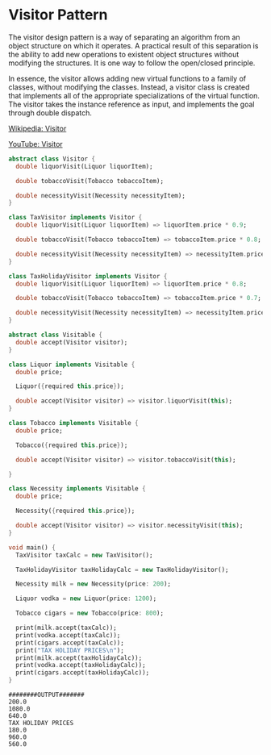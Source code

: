 # Visitor Pattern
The visitor design pattern is a way of separating an algorithm from an object structure on which it operates. A practical result of this separation is the ability to add new operations to existent object structures without modifying the structures. It is one way to follow the open/closed principle.

In essence, the visitor allows adding new virtual functions to a family of classes, without modifying the classes. Instead, a visitor class is created that implements all of the appropriate specializations of the virtual function. The visitor takes the instance reference as input, and implements the goal through double dispatch.


[Wikipedia: Visitor](https://en.wikipedia.org/wiki/Visitor_pattern)

[YouTube: Visitor](https://www.youtube.com/watch?v=pL4mOUDi54o&ab_channel=DerekBanas)

``` dart
abstract class Visitor {
  double liquorVisit(Liquor liquorItem);

  double tobaccoVisit(Tobacco tobaccoItem);

  double necessityVisit(Necessity necessityItem);
}

class TaxVisitor implements Visitor {
  double liquorVisit(Liquor liquorItem) => liquorItem.price * 0.9;

  double tobaccoVisit(Tobacco tobaccoItem) => tobaccoItem.price * 0.8;

  double necessityVisit(Necessity necessityItem) => necessityItem.price;
}

class TaxHolidayVisitor implements Visitor {
  double liquorVisit(Liquor liquorItem) => liquorItem.price * 0.8;

  double tobaccoVisit(Tobacco tobaccoItem) => tobaccoItem.price * 0.7;

  double necessityVisit(Necessity necessityItem) => necessityItem.price * 0.9;
}

abstract class Visitable {
  double accept(Visitor visitor);
}

class Liquor implements Visitable {
  double price;

  Liquor({required this.price});

  double accept(Visitor visitor) => visitor.liquorVisit(this);
}

class Tobacco implements Visitable {
  double price;

  Tobacco({required this.price});

  double accept(Visitor visitor) => visitor.tobaccoVisit(this);

}

class Necessity implements Visitable {
  double price;

  Necessity({required this.price});

  double accept(Visitor visitor) => visitor.necessityVisit(this);
}

void main() {
  TaxVisitor taxCalc = new TaxVisitor();

  TaxHolidayVisitor taxHolidayCalc = new TaxHolidayVisitor();

  Necessity milk = new Necessity(price: 200);

  Liquor vodka = new Liquor(price: 1200);

  Tobacco cigars = new Tobacco(price: 800);

  print(milk.accept(taxCalc));
  print(vodka.accept(taxCalc));
  print(cigars.accept(taxCalc));
  print("TAX HOLIDAY PRICES\n");
  print(milk.accept(taxHolidayCalc));
  print(vodka.accept(taxHolidayCalc));
  print(cigars.accept(taxHolidayCalc));
}
```

```
########OUTPUT#######
200.0
1080.0
640.0
TAX HOLIDAY PRICES
180.0
960.0
560.0
```
